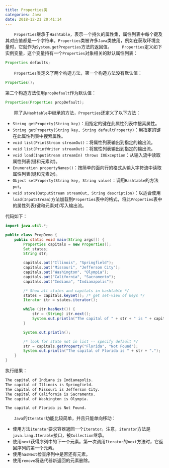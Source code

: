 ```yaml
---
title: Properties类
categories: Java
date: 2018-12-21 20:41:14
---
```

&emsp;&emsp;`Properties`继承于`Hashtable`，表示一个持久的属性集，属性列表中每个键及其对应值都是一个字符串。`Properties`类被许多`Java`类使用，例如在获取环境变量时，它就作为`System.getProperties`方法的返回值。<!--more-->
&emsp;&emsp;`Properties`定义如下实例变量，这个变量持有一个`Properties`对象相关的默认属性列表：

``` java
Properties defaults;
```

&emsp;&emsp;`Properties`类定义了两个构造方法，第一个构造方法没有默认值：

``` java
Properties();
```

第二个构造方法使用`propDefault`作为默认值：

``` java
Properties(Properties propDefault);
```

&emsp;&emsp;除了从`Hashtable`中继承的方法，`Properties`还定义了以下方法：

- `String getProperty(String key)`：用指定的键在此属性列表中搜索属性。
- `String getProperty(String key, String defaultProperty)`：用指定的键在此属性列表中搜索属性。
- `void list(PrintStream streamOut)`：将属性列表输出到指定的输出流。
- `void list(PrintWriter streamOut)`：将属性列表输出到指定的输出流。
- `void load(InputStream streamIn) throws IOException`：从输入流中读取属性列表(键和元素对)。
- `Enumeration propertyNames()`：按简单的面向行的格式从输入字符流中读取属性列表(键和元素对)。
- `Object setProperty(String key, String value)`：调用`Hashtable`的方法`put`。
- `void store(OutputStream streamOut, String description)`：以适合使用`load(InputStream)`方法加载到`Properties`表中的格式，将此`Properties`表中的属性列表(键和元素对)写入输出流。

代码如下：

``` java
import java.util.*;

public class PropDemo {
    public static void main(String args[]) {
        Properties capitals = new Properties();
        Set states;
        String str;

        capitals.put("Illinois", "Springfield");
        capitals.put("Missouri", "Jefferson City");
        capitals.put("Washington", "Olympia");
        capitals.put("California", "Sacramento");
        capitals.put("Indiana", "Indianapolis");

        /* Show all states and capitals in hashtable */
        states = capitals.keySet(); /* get set-view of keys */
        Iterator itr = states.iterator();

        while (itr.hasNext()) {
            str = (String) itr.next();
            System.out.println("The capital of " + str + " is " + capitals.getProperty(str) + ".");
        }

        System.out.println();

        /* look for state not in list -- specify default */
        str = capitals.getProperty("Florida", "Not Found");
        System.out.println("The capital of Florida is " + str + ".");
    }
}
```

执行结果：

``` bash
The capital of Indiana is Indianapolis.
The capital of Illinois is Springfield.
The capital of Missouri is Jefferson City.
The capital of California is Sacramento.
The capital of Washington is Olympia.

The capital of Florida is Not Found.
```

&emsp;&emsp;`Java`的`Iterator`功能比较简单，并且只能单向移动：

- 使用方法`iterator`要求容器返回一个`Iterator`。注意，`iterator`方法是`java.lang.Iterable`接口，被`Collection`继承。
- 使用`next`获得序列中的下一个元素。第一次调用`Iterator`的`next`方法时，它返回序列的第一个元素。
- 使用`hasNext`检查序列中是否还有元素。
- 使用`remove`将迭代器新返回的元素删除。